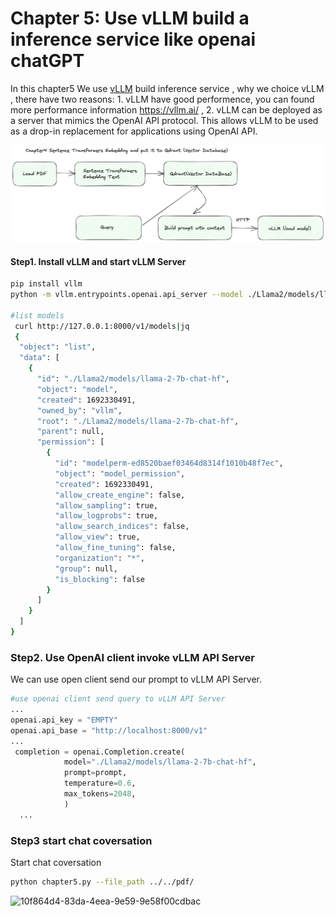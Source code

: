 # Chapter 5: Use vLLM build a inference service like openai chatGPT

In this chapter5 We use [vLLM](https://vllm.ai/) build inference service , why we choice vLLM , there have two reasons: 1. vLLM have good performence, you can found  more performance information https://vllm.ai/ , 2.  vLLM can be deployed as a server that mimics the OpenAI API protocol. This allows vLLM to be used as a drop-in replacement for applications using OpenAI API.

![chapter4-architecture](../images/chapter5-architecture.png)



#### Step1. Install vLLM and start vLLM Server

```bash
pip install vllm
python -m vllm.entrypoints.openai.api_server --model ./Llama2/models/llama-2-7b-chat-hf

#list models
 curl http://127.0.0.1:8000/v1/models|jq
 {
  "object": "list",
  "data": [
    {
      "id": "./Llama2/models/llama-2-7b-chat-hf",
      "object": "model",
      "created": 1692330491,
      "owned_by": "vllm",
      "root": "./Llama2/models/llama-2-7b-chat-hf",
      "parent": null,
      "permission": [
        {
          "id": "modelperm-ed8520baef03464d8314f1010b48f7ec",
          "object": "model_permission",
          "created": 1692330491,
          "allow_create_engine": false,
          "allow_sampling": true,
          "allow_logprobs": true,
          "allow_search_indices": false,
          "allow_view": true,
          "allow_fine_tuning": false,
          "organization": "*",
          "group": null,
          "is_blocking": false
        }
      ]
    }
  ]
}
```



### Step2. Use OpenAI client invoke vLLM API Server

We  can use open client send our prompt to vLLM API Server.

```py
#use openai client send query to vLLM API Server
...
openai.api_key = "EMPTY"
openai.api_base = "http://localhost:8000/v1"
...
 completion = openai.Completion.create(
            model="./Llama2/models/llama-2-7b-chat-hf",
            prompt=prompt,
            temperature=0.6,
            max_tokens=2048,
            )
  ...
```



### Step3 start chat coversation 

Start chat coversation

```bash
python chapter5.py --file_path ../../pdf/
```

![10f864d4-83da-4eea-9e59-9e58f00cdbac](/Users/wsuam/Documents/github/Learning-LLM-From-Zero/images/chapter4-screen.jpeg)
